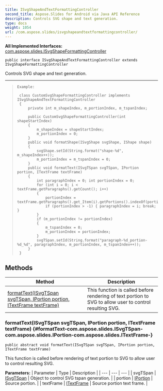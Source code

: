 ```yaml
---
title: ISvgShapeAndTextFormattingController
second_title: Aspose.Slides for Android via Java API Reference
description: Controls SVG shape and text generation.
type: docs
weight: 1054
url: /com.aspose.slides/isvgshapeandtextformattingcontroller/
---
```

**All Implemented Interfaces:**
[com.aspose.slides.ISvgShapeFormattingController](../../com.aspose.slides/isvgshapeformattingcontroller)
```
public interface ISvgShapeAndTextFormattingController extends ISvgShapeFormattingController
```

Controls SVG shape and text generation.

--------------------

> ```
> Example:
>  
>  class CustomSvgShapeFormattingController implements ISvgShapeAndTextFormattingController
>  {
>      private int m_shapeIndex, m_portionIndex, m_tspanIndex;
> 
>      public CustomSvgShapeFormattingController(int shapeStartIndex)
>      {
>          m_shapeIndex = shapeStartIndex;
>          m_portionIndex = 0;
>      }
>      public void formatShape(ISvgShape svgShape, IShape shape)
>      {
>          svgShape.setId(String.format("shape-%d", m_shapeIndex++));
>          m_portionIndex = m_tspanIndex = 0;
>      }
>      public void formatText(ISvgTSpan svgTSpan, IPortion portion, ITextFrame textFrame)
>      {
>          int paragraphIndex = 0; int portionIndex = 0;
>          for (int i = 0; i < textFrame.getParagraphs().getCount(); i++)
>          {
>              portionIndex = textFrame.getParagraphs().get_Item(i).getPortions().indexOf(portion);
>              if (portionIndex > -1) { paragraphIndex = i; break; }
>          }
>          if (m_portionIndex != portionIndex)
>          {
>              m_tspanIndex = 0;
>              m_portionIndex = portionIndex;
>          }
>          svgTSpan.setId(String.format("paragraph-%d_portion-%d_%d", paragraphIndex, m_portionIndex, m_tspanIndex++));
>      }
>  }
> ```
## Methods

| Method | Description |
| --- | --- |
| [formatText(ISvgTSpan svgTSpan, IPortion portion, ITextFrame textFrame)](#formatText-com.aspose.slides.ISvgTSpan-com.aspose.slides.IPortion-com.aspose.slides.ITextFrame-) | This function is called before rendering of text portion to SVG to allow user to control resulting SVG. |
### formatText(ISvgTSpan svgTSpan, IPortion portion, ITextFrame textFrame) {#formatText-com.aspose.slides.ISvgTSpan-com.aspose.slides.IPortion-com.aspose.slides.ITextFrame-}
```
public abstract void formatText(ISvgTSpan svgTSpan, IPortion portion, ITextFrame textFrame)
```


This function is called before rendering of text portion to SVG to allow user to control resulting SVG.

**Parameters:**
| Parameter | Type | Description |
| --- | --- | --- |
| svgTSpan | [ISvgTSpan](../../com.aspose.slides/isvgtspan) | Object to control SVG tspan generation. |
| portion | [IPortion](../../com.aspose.slides/iportion) | Source portion. |
| textFrame | [ITextFrame](../../com.aspose.slides/itextframe) | Source portion text frame. |

